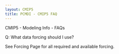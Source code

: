 ```yaml
---
layout: CMIP5
title: PCMDI - CMIP5 FAQ
---
```


CMIP5 - Modeling Info - FAQs


Q: What data forcing should I use?

See Forcing Page for all required and available forcing.
